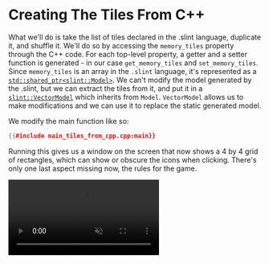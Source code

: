 # Creating The Tiles From C++

What we'll do is take the list of tiles declared in the .slint language, duplicate it, and shuffle it.
We'll do so by accessing the `memory_tiles` property through the C++ code. For each top-level property,
a getter and a setter function is generated - in our case `get_memory_tiles` and `set_memory_tiles`.
Since `memory_tiles` is an array in the `.slint` language, it's represented as a [`std::shared_ptr<slint::Model>`](https://slint-ui.com/docs/cpp/api/classslint_1_1model).
We can't modify the model generated by the .slint, but we can extract the tiles from it, and put it
in a [`slint::VectorModel`](https://slint-ui.com/docs/cpp/api/classslint_1_1vectormodel) which inherits from `Model`.
`VectorModel` allows us to make modifications and we can use it to replace the static generated model.

We modify the main function like so:

```cpp
{{#include main_tiles_from_cpp.cpp:main}}
```

Running this gives us a window on the screen that now shows a 4 by 4 grid of rectangles, which can show or obscure
the icons when clicking. There's only one last aspect missing now, the rules for the game.

<video autoplay loop muted playsinline src="https://slint-ui.com/blog/memory-game-tutorial/creating-the-tiles-from-rust.mp4"></video>
